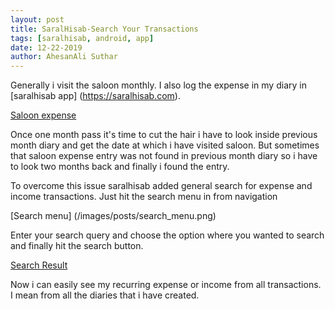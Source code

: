 ```yaml
---
layout: post
title: SaralHisab-Search Your Transactions
tags: [saralhisab, android, app]
date: 12-22-2019
author: AhesanAli Suthar
---
```

Generally i visit the saloon monthly. I also log the expense in my diary in [saralhisab app] (https://saralhisab.com).

[Saloon expense](/images/posts/expense_entry.png)

Once one month pass it's time to cut the hair i have to look inside previous month diary and get the date at which i have visited saloon. But sometimes that saloon expense entry was not found in previous month diary so i have to look two months back and finally i found the entry.

To overcome this issue saralhisab added general search for expense and income transactions. Just hit the search menu in from navigation

[Search menu] (/images/posts/search_menu.png)

Enter your search query and choose the option where you wanted to search and finally hit the search button.

[Search Result](/images/posts/search_result.png)

Now i can easily see my recurring expense or income from all transactions. I mean from all the diaries that i have created.
